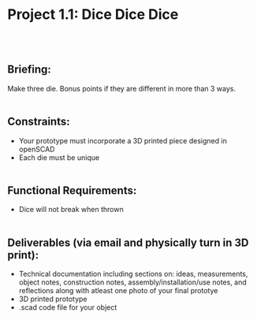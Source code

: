 # Project 1.1: Dice Dice Dice
<br><br>

## Briefing:
Make three die. Bonus points if they are different in more than 3 ways.
<br><br>

## Constraints: 
- Your prototype must incorporate a 3D printed piece designed in openSCAD
- Each die must be unique
<br><br>

## Functional Requirements:
- Dice will not break when thrown
<br><br>

## Deliverables (via email and physically turn in 3D print):
- Technical documentation including sections on: ideas, measurements, object notes, construction notes, assembly/installation/use notes, and reflections along with atleast one photo of your final prototye
- 3D printed prototype
- .scad code file for your object
<br><br>

